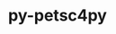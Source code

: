---
title: "py-petsc4py"
layout: cache
categories: [package, v0.18]
meta: {"versions": ["3.17.1"], "compilers": ["gcc@=7.5.0"], "oss": ["ubuntu18.04"], "platforms": ["linux"], "targets": ["x86_64"], "stacks": ["e4s"], "num_specs": 2, "num_specs_by_stack": {"e4s": 2}}
spec_details: [{"hash": "v4o6jxdnvlppeamhn3w6zne5fohg3vga", "compiler": "gcc@=7.5.0", "versions": ["3.17.1"], "os": "ubuntu18.04", "platform": "linux", "target": "x86_64", "variants": ["+mpi", "patches=d344e0e"], "stacks": ["e4s"], "size": "-", "tarball": "https://binaries.spack.io/releases/v0.18/build_cache/linux-ubuntu18.04-x86_64/gcc-7.5.0/py-petsc4py-3.17.1/linux-ubuntu18.04-x86_64-gcc-7.5.0-py-petsc4py-3.17.1-v4o6jxdnvlppeamhn3w6zne5fohg3vga.spack"}, {"hash": "2b22lwnpxgh7gyfkvllxzv6ebbynq54c", "compiler": "gcc@=7.5.0", "versions": ["3.17.1"], "os": "ubuntu18.04", "platform": "linux", "target": "x86_64", "variants": ["+mpi", "patches=d344e0e"], "stacks": ["e4s"], "size": "-", "tarball": "https://binaries.spack.io/releases/v0.18/build_cache/linux-ubuntu18.04-x86_64/gcc-7.5.0/py-petsc4py-3.17.1/linux-ubuntu18.04-x86_64-gcc-7.5.0-py-petsc4py-3.17.1-2b22lwnpxgh7gyfkvllxzv6ebbynq54c.spack"}]
---